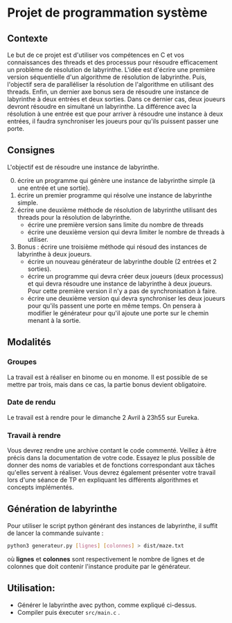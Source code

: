 # Projet de programmation système

## Contexte

Le but de ce projet est d'utiliser vos compétences en C et vos connaissances des threads et des processus pour résoudre efficacement un problème de résolution de labyrinthe.
L'idée est d'écrire une première version séquentielle d'un algorithme de résolution de labyrinthe.
Puis, l'objectif sera de paralléliser la résolution de l'algorithme en utilisant des threads.
Enfin, un dernier axe bonus sera de résoudre une instance de labyrinthe à deux entrées et deux sorties.
Dans ce dernier cas, deux joueurs devront résoudre en simultané un labyrinthe.
La différence avec la résolution à une entrée est que pour arriver à résoudre une instance à deux entrées, il faudra synchroniser les joueurs pour qu'ils puissent passer une porte.

## Consignes

L'objectif est de résoudre une instance de labyrinthe.

0. écrire un programme qui génère une instance de labyrinthe simple (à une entrée et une sortie).
1. écrire un premier programme qui résolve une instance de labyrinthe simple.
2. écrire une deuxième méthode de résolution de labyrinthe utilisant des threads pour la résolution de labyrinthe.
    * écrire une première version sans limite du nombre de threads
    * écrire une deuxième version qui devra limiter le nombre de threads à utiliser.
3. Bonus : écrire une troisième méthode qui résoud des instances de labyrinthe à deux joueurs.
    * écrire un nouveau générateur de labyrinthe double (2 entrées et 2 sorties).
    * écrire un programme qui devra créer deux joueurs (deux processus) et qui devra résoudre une instance de labyrinthe à deux joueurs. Pour cette première version il n'y a pas de synchronisation à faire.
    * écrire une deuxième version qui devra synchroniser les deux joueurs pour qu'ils passent une porte en même temps. On pensera à modifier le générateur pour qu'il ajoute une porte sur le chemin menant à la sortie.

## Modalités

### Groupes

La travail est à réaliser en binome ou en monome.
Il est possible de se mettre par trois, mais dans ce cas, la partie bonus devient obligatoire.

### Date de rendu

Le travail est à rendre pour le dimanche 2 Avril à 23h55 sur Eureka.

### Travail à rendre

Vous devrez rendre une archive contant le code commenté.
Veillez à être précis dans la documentation de votre code.
Essayez le plus possible de donner des noms de variables et de fonctions correspondant aux tâches qu'elles servent à réaliser.
Vous devrez également présenter votre travail lors d'une séance de TP en expliquant les différents algorithmes et concepts implémentés.

## Génération de labyrinthe

Pour utiliser le script python générant des instances de labyrinthe, il suffit de lancer la commande suivante :

```sh
python3 generateur.py [lignes] [colonnes] > dist/maze.txt
```

où **lignes** et **colonnes** sont respectivement le nombre de lignes et de colonnes que doit contenir l'instance produite par le générateur.



## Utilisation: 

- Générer le labyrinthe avec python, comme expliqué ci-dessus.
- Compiler puis éxecuter `src/main.c` .



